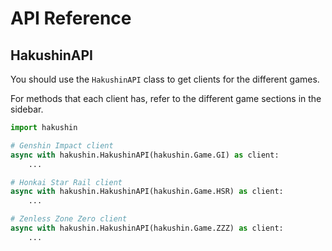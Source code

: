 # API Reference

## HakushinAPI

You should use the `HakushinAPI` class to get clients for the different games.

For methods that each client has, refer to the different game sections in the sidebar.

```py
import hakushin

# Genshin Impact client
async with hakushin.HakushinAPI(hakushin.Game.GI) as client:
    ...

# Honkai Star Rail client
async with hakushin.HakushinAPI(hakushin.Game.HSR) as client:
    ...

# Zenless Zone Zero client
async with hakushin.HakushinAPI(hakushin.Game.ZZZ) as client:
    ...
```
